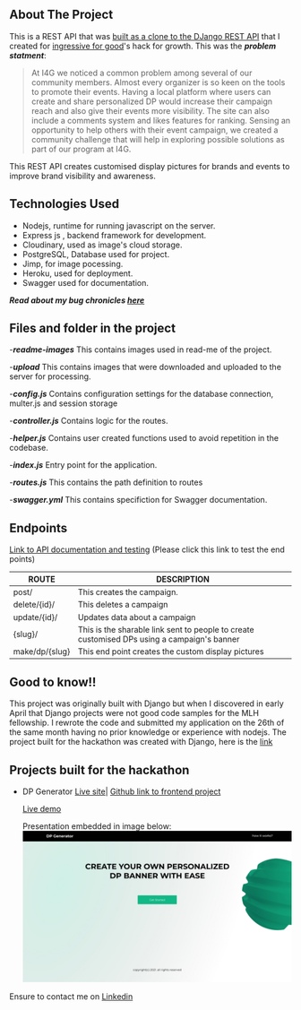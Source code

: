 <!-- ABOUT THE PROJECT -->
## About The Project


This is a REST API that was [built as a clone to the DJango REST API](https://github.com/Chinwendu20/I4GDPGenerator) that I created for [ingressive for good](https://ingressive.org/)'s hack for growth. This was the ***problem statment***:

> At I4G we noticed a common problem among several of our community members. Almost every organizer is so keen on the tools to promote their events. Having a local platform where users can create and share personalized DP would increase their campaign reach and also give their events more visibility. The site can also include a comments system and likes features for ranking. Sensing an opportunity to help others with their event campaign, we created a community challenge that will help in exploring possible solutions as part of our program at I4G.

This REST API creates customised display pictures for brands and events to improve brand visibility and awareness.

## Technologies Used

* Nodejs, runtime for running javascript on the server.
* Express js , backend framework for development.
* Cloudinary, used as image's cloud storage.
* PostgreSQL, Database used for project.
* Jimp, for image pocessing.
* Heroku, used for deployment.
* Swagger used for documentation.

***Read about my bug chronicles [here](https://www.linkedin.com/posts/maureen-ononiwu_thebugchronicles-nodejs-nodejs-activity-6925646298079461376-wFxE?utm_source=linkedin_share&utm_medium=member_desktop_web)***

## Files and folder in the project

-***readme-images***
This contains images used in read-me of the project.

-***upload***
This contains images that were downloaded and uploaded to the server for processing.

-***config.js***
Contains configuration settings for the database connection, multer.js and session storage

-***controller.js***
Contains logic for the routes.

-***helper.js***
Contains user created functions used to avoid repetition in the codebase.

-***index.js***
Entry point for the application.

-***routes.js***
This contains the path definition to routes

-***swagger.yml***
This contains specifiction for Swagger documentation.

## Endpoints

[Link to API documentation and testing](https://node-dp-generator.herokuapp.com/api-docs/) (Please click this link to test the end points)

|ROUTE                |DESCRIPTION                    |
|---------------------|-------------------------------|
|post/                |This creates the campaign.     |
|delete/{id}/         |This deletes a campaign|                 
|update/{id}/         |Updates data about a campaign |
|{slug}/              | This is the sharable link sent to people to create customised DPs using a campaign's banner|
|make/dp/{slug}       | This end point creates the custom display pictures|

## Good to know!!

This project was originally built with Django but when I discovered in early April that Django projects were not good code samples for the MLH fellowship. I rewrote the code and submitted my application on the 26th of the same month having no prior knowledge or experience with nodejs. The project built for the hackathon was created with Django, here is the [link](https://github.com/Chinwendu20/I4GDPGenerator)

## Projects built for the hackathon

* DP Generator
  [Live site](https://dp-generator.vercel.app/)| [Github link to frontend project](https://github.com/eniolajayi/dp-generator)
  
  [Live demo](https://www.linkedin.com/posts/maureen-ononiwu_hackforgrowth-codesandboxchallenge-codenewbie-activity-6914716433453043713-wTwe?utm_source=linkedin_share&utm_medium=member_desktop_web)
  
  Presentation embedded in image below:
  [![image](readme-images/desktop.jpg)](https://www.canva.com/design/DAE8EeC_4yI/nomyYurCNbOL_4pR0w6Grg/view?utm_content=DAE8EeC_4yI&utm_campaign=designshare&utm_medium=link2&utm_source=sharebutton#1)




Ensure to contact me on [Linkedin](https://www.linkedin.com/in/maureen-ononiwu-49b3b212a/)



